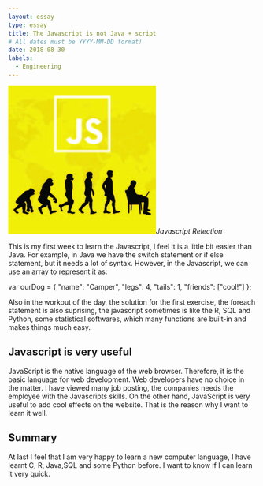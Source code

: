 ```yaml
---
layout: essay
type: essay
title: The Javascript is not Java + script
# All dates must be YYYY-MM-DD format!
date: 2018-08-30
labels:
  - Engineering
---
```


<img class="ui tiny right spaced image" src="../images/javascript.jpg">*Javascript Relection*

This is my first week to learn the Javascript, I feel it is a little bit easier than Java. For example, in Java we have the switch statement or if else statement, but it needs a lot of syntax. However, in the Javascript, we can use an array to represent it as:

var ourDog = {
  "name": "Camper",
  "legs": 4,
  "tails": 1,
  "friends": ["cool!"]
};

Also in the workout of the day, the solution for the first exercise, the foreach statement is also suprising, the javascript sometimes is like the R, SQL and Python, some statistical softwares, which many functions are built-in and makes things much easy.


## Javascript is very useful

JavaScript is the native language of the web browser. Therefore, it is the basic language for web development. Web developers have no choice in the matter. I have viewed many job posting, the companies needs the employee with the Javascripts skills. On the other hand, JavaScript is very useful to add cool effects on the website. That is the reason why I want to learn it well. 

## Summary
At last I feel that I am very happy to learn a new computer language, I have learnt C, R, Java,SQL and some Python before. I want to know if I can learn it very quick.
